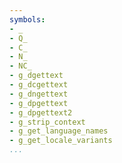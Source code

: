 ```yaml
---
symbols:
- _
- Q_
- C_
- N_
- NC_
- g_dgettext
- g_dcgettext
- g_dngettext
- g_dpgettext
- g_dpgettext2
- g_strip_context
- g_get_language_names
- g_get_locale_variants
...
```


